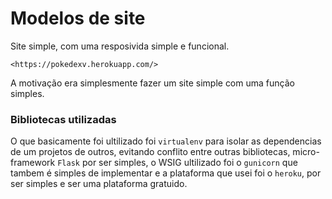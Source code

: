 # Modelos de site

Site simple, com uma resposivida simple e funcional.

```<https://pokedexv.herokuapp.com/>```

A motivação era simplesmente fazer um site simple com uma função simples.

### Bibliotecas utilizadas

O que basicamente foi ultilizado foi  `virtualenv` para isolar as dependencias de um projetos de outros, evitando conflito entre outras bibliotecas, micro-framework `Flask` por ser simples, o WSIG ultilizado foi o `gunicorn` que tambem é simples de implementar e a plataforma que usei foi o `heroku`, por ser simples e ser uma plataforma gratuido.

